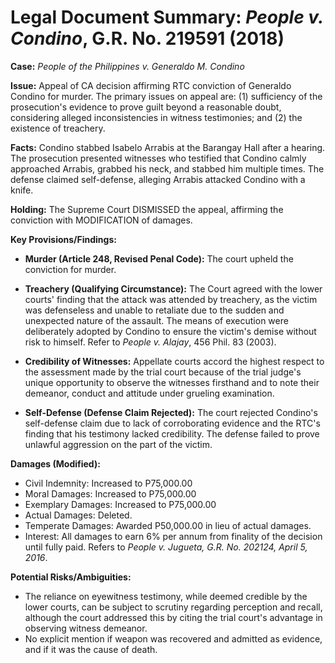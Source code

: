 # Legal Document Summary: *People v. Condino*, G.R. No. 219591 (2018)

**Case:** *People of the Philippines v. Generaldo M. Condino*

**Issue:** Appeal of CA decision affirming RTC conviction of Generaldo Condino for murder. The primary issues on appeal are: (1) sufficiency of the prosecution's evidence to prove guilt beyond a reasonable doubt, considering alleged inconsistencies in witness testimonies; and (2) the existence of treachery.

**Facts:** Condino stabbed Isabelo Arrabis at the Barangay Hall after a hearing. The prosecution presented witnesses who testified that Condino calmly approached Arrabis, grabbed his neck, and stabbed him multiple times. The defense claimed self-defense, alleging Arrabis attacked Condino with a knife.

**Holding:** The Supreme Court DISMISSED the appeal, affirming the conviction with MODIFICATION of damages.

**Key Provisions/Findings:**

*   **Murder (Article 248, Revised Penal Code):** The court upheld the conviction for murder.

*   **Treachery (Qualifying Circumstance):**  The Court agreed with the lower courts' finding that the attack was attended by treachery, as the victim was defenseless and unable to retaliate due to the sudden and unexpected nature of the assault. The means of execution were deliberately adopted by Condino to ensure the victim's demise without risk to himself. Refer to *People v. Alajay*, 456 Phil. 83 (2003).

*   **Credibility of Witnesses:** Appellate courts accord the highest respect to the assessment made by the trial court because of the trial judge's unique opportunity to observe the witnesses firsthand and to note their demeanor, conduct and attitude under grueling examination.

*   **Self-Defense (Defense Claim Rejected):** The court rejected Condino's self-defense claim due to lack of corroborating evidence and the RTC's finding that his testimony lacked credibility. The defense failed to prove unlawful aggression on the part of the victim.

**Damages (Modified):**

*   Civil Indemnity: Increased to P75,000.00
*   Moral Damages: Increased to P75,000.00
*   Exemplary Damages: Increased to P75,000.00
*   Actual Damages: Deleted.
*   Temperate Damages: Awarded P50,000.00 in lieu of actual damages.
*   Interest: All damages to earn 6% per annum from finality of the decision until fully paid.  Refers to *People v. Jugueta, G.R. No. 202124, April 5, 2016*.

**Potential Risks/Ambiguities:**

*   The reliance on eyewitness testimony, while deemed credible by the lower courts, can be subject to scrutiny regarding perception and recall, although the court addressed this by citing the trial court's advantage in observing witness demeanor.
*   No explicit mention if weapon was recovered and admitted as evidence, and if it was the cause of death.
